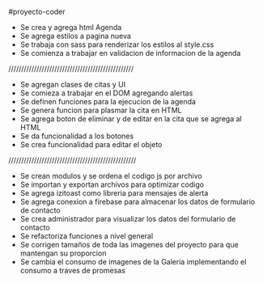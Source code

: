 #proyecto-coder


- Se crea y agrega html Agenda
- Se agrega estilos a pagina nueva
- Se trabaja con sass para renderizar los estilos al style.css
- Se comienza a trabajar en validacion de informacion de la agenda

/////////////////////////////////////////////////

- Se agregan clases de citas y UI
- Se comieza a trabajar en el DOM agregando alertas 
- Se definen funciones para la ejecucion de la agenda
- Se genera funcion para plasmar la cita en HTML
- Se agrega boton de eliminar y de editar en la cita que se agrega al HTML
- Se da funcionalidad a los botones
- Se crea funcionalidad para editar el objeto

//////////////////////////////////////////////////

- Se crean modulos y se ordena el codigo js por archivo
- Se importan y exportan archivos para optimizar codigo
- Se agrega izitoast como libreria para mensajes de alerta
- Se agrega conexion a firebase para almacenar los datos de formulario de contacto
- Se crea administrador para visualizar los datos del formulario de contacto
- Se refactoriza funciones a nivel general
- Se corrigen tamaños de toda las imagenes del proyecto para que mantengan su proporcion
- Se cambia el consumo de imagenes de la Galeria implementando el consumo a traves de promesas


